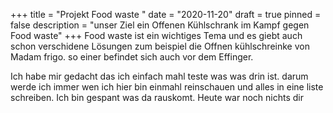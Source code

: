 +++
title = "Projekt Food waste "
date = "2020-11-20"
draft = true
pinned = false
description = "unser Ziel ein Offenen Kühlschrank im Kampf gegen Food waste"
+++
Food waste ist ein wichtiges Tema und es giebt auch schon verschidene Lösungen zum beispiel die Offnen kühlschreinke von Madam frigo. so einer befindet sich auch vor dem Effinger.

Ich habe mir gedacht das ich einfach mahl teste was was drin ist. darum werde ich immer wen ich hier bin einmahl reinschauen und alles in eine liste schreiben. Ich bin gespant was da rauskomt. Heute war noch nichts dir